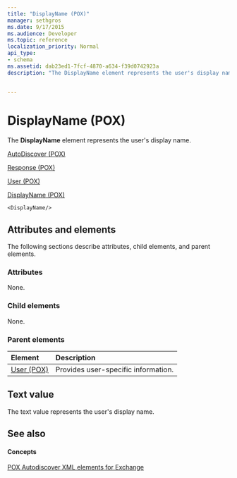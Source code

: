 ```yaml
---
title: "DisplayName (POX)"
manager: sethgros
ms.date: 9/17/2015
ms.audience: Developer
ms.topic: reference
localization_priority: Normal
api_type:
- schema
ms.assetid: dab23ed1-7fcf-4870-a634-f39d0742923a
description: "The DisplayName element represents the user's display name."
 
 
---
```


# DisplayName (POX)

The **DisplayName** element represents the user's display name. 
  
[AutoDiscover (POX)](autodiscover-pox.md)
  
[Response (POX)](response-pox.md)
  
[User (POX)](user-pox.md)
  
[DisplayName (POX)](displayname-pox.md)
  
```
<DisplayName/>
```

## Attributes and elements

The following sections describe attributes, child elements, and parent elements.
  
### Attributes

None.
  
### Child elements

None.
  
### Parent elements

|**Element**|**Description**|
|:-----|:-----|
|[User (POX)](user-pox.md) <br/> |Provides user-specific information.  <br/> |
   
## Text value

The text value represents the user's display name.
  
## See also

#### Concepts

[POX Autodiscover XML elements for Exchange](pox-autodiscover-xml-elements-for-exchange.md)

